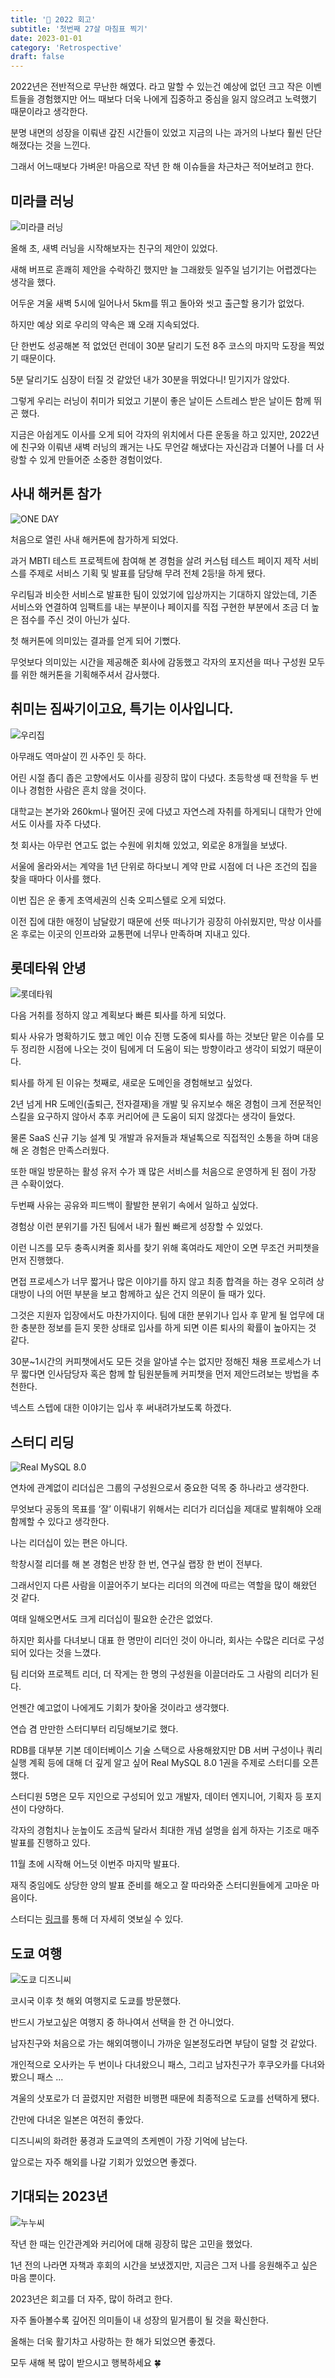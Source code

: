 ```yaml
---
title: '🚤 2022 회고'
subtitle: '첫번째 27살 마침표 찍기'
date: 2023-01-01
category: 'Retrospective'
draft: false
---
```


2022년은 전반적으로 무난한 해였다. 라고 말할 수 있는건 예상에 없던 크고 작은 이벤트들을 경험했지만 어느 때보다 더욱 나에게 집중하고 중심을 잃지 않으려고 노력했기 때문이라고 생각한다.

분명 내면의 성장을 이뤄낸 갚진 시간들이 있었고 지금의 나는 과거의 나보다 훨씬 단단해졌다는 것을 느낀다.

그래서 어느때보다 가벼운! 마음으로 작년 한 해 이슈들을 차근차근 적어보려고 한다.

## 미라클 러닝

![미라클 러닝](images/2022/06.png)

올해 초, 새벽 러닝을 시작해보자는 친구의 제안이 있었다.

새해 버프로 흔쾌히 제안을 수락하긴 했지만 늘 그래왔듯 일주일 넘기기는 어렵겠다는 생각을 했다.

어두운 겨울 새벽 5시에 일어나서 5km를 뛰고 돌아와 씻고 출근할 용기가 없었다.

하지만 예상 외로 우리의 약속은 꽤 오래 지속되었다.

단 한번도 성공해본 적 없었던 런데이 30분 달리기 도전 8주 코스의 마지막 도장을 찍었기 때문이다.

5분 달리기도 심장이 터질 것 같았던 내가 30분을 뛰었다니! 믿기지가 않았다.

그렇게 우리는 러닝이 취미가 되었고 기분이 좋은 날이든 스트레스 받은 날이든 함께 뛰곤 했다.

지금은 아쉽게도 이사를 오게 되어 각자의 위치에서 다른 운동을 하고 있지만, 2022년에 친구와 이뤄낸 새벽 러닝의 쾌거는 나도 무언갈 해냈다는 자신감과 더불어 나를 더 사랑할 수 있게 만들어준 소중한 경험이었다.

## 사내 해커톤 참가

![ONE DAY](images/2022/07.jpeg)

처음으로 열린 사내 해커톤에 참가하게 되었다.

과거 MBTI 테스트 프로젝트에 참여해 본 경험을 살려 커스텀 테스트 페이지 제작 서비스를 주제로 서비스 기획 및 발표를 담당해 무려 전체 2등!을 하게 됐다.

우리팀과 비슷한 서비스로 발표한 팀이 있었기에 입상까지는 기대하지 않았는데, 기존 서비스와 연결하여 임팩트를 내는 부분이나 페이지를 직접 구현한 부분에서 조금 더 높은 점수를 주신 것이 아닌가 싶다.

첫 해커톤에 의미있는 결과를 얻게 되어 기뻤다.

무엇보다 의미있는 시간을 제공해준 회사에 감동했고 각자의 포지션을 떠나 구성원 모두를 위한 해커톤을 기획해주셔서 감사했다.

## 취미는 짐싸기이고요, 특기는 이사입니다.

![우리집](images/2022/08.jpeg)

아무래도 역마살이 낀 사주인 듯 하다.

어린 시절 좁디 좁은 고향에서도 이사를 굉장히 많이 다녔다. 초등학생 때 전학을 두 번이나 경험한 사람은 흔치 않을 것이다.

대학교는 본가와 260km나 떨어진 곳에 다녔고 자연스레 자취를 하게되니 대학가 안에서도 이사를 자주 다녔다.

첫 회사는 아무런 연고도 없는 수원에 위치해 있었고, 외로운 8개월을 보냈다.

서울에 올라와서는 계약을 1년 단위로 하다보니 계약 만료 시점에 더 나은 조건의 집을 찾을 때마다 이사를 했다.

이번 집은 운 좋게 초역세권의 신축 오피스텔로 오게 되었다.

이전 집에 대한 애정이 남달랐기 때문에 선뜻 떠나기가 굉장히 아쉬웠지만, 막상 이사를 온 후로는 이곳의 인프라와 교통편에 너무나 만족하며 지내고 있다.

## 롯데타워 안녕

![롯데타워](images/2022/09.jpeg)

다음 거취를 정하지 않고 계획보다 빠른 퇴사를 하게 되었다.

퇴사 사유가 명확하기도 했고 메인 이슈 진행 도중에 퇴사를 하는 것보단 맡은 이슈를 모두 정리한 시점에 나오는 것이 팀에게 더 도움이 되는 방향이라고 생각이 되었기 때문이다.

퇴사를 하게 된 이유는 첫째로, 새로운 도메인을 경험해보고 싶었다.

2년 넘게 HR 도메인(출퇴근, 전자결재)을 개발 및 유지보수 해온 경험이 크게 전문적인 스킬을 요구하지 않아서 추후 커리어에 큰 도움이 되지 않겠다는 생각이 들었다.

물론 SaaS 신규 기능 설계 및 개발과 유저들과 채널톡으로 직접적인 소통을 하며 대응해 온 경험은 만족스러웠다.

또한 매일 방문하는 활성 유저 수가 꽤 많은 서비스를 처음으로 운영하게 된 점이 가장 큰 수확이었다.

두번째 사유는 공유와 피드백이 활발한 분위기 속에서 일하고 싶었다.

경험상 이런 분위기를 가진 팀에서 내가 훨씬 빠르게 성장할 수 있었다.

이런 니즈를 모두 충족시켜줄 회사를 찾기 위해 혹여라도 제안이 오면 무조건 커피챗을 먼저 진행했다.

면접 프로세스가 너무 짧거나 많은 이야기를 하지 않고 최종 합격을 하는 경우 오히려 상대방이 나의 어떤 부분을 보고 함께하고 싶은 건지 의문이 들 때가 있다.

그것은 지원자 입장에서도 마찬가지이다. 팀에 대한 분위기나 입사 후 맡게 될 업무에 대한 충분한 정보를 듣지 못한 상태로 입사를 하게 되면 이른 퇴사의 확률이 높아지는 것 같다.

30분~1시간의 커피챗에서도 모든 것을 알아낼 수는 없지만 정해진 채용 프로세스가 너무 짧다면 인사담당자 혹은 함께 할 팀원분들께 커피챗을 먼저 제안드려보는 방법을 추천한다.

넥스트 스텝에 대한 이야기는 입사 후 써내려가보도록 하겠다.

## 스터디 리딩

![Real MySQL 8.0](images/2022/10.png)

연차에 관계없이 리더십은 그룹의 구성원으로서 중요한 덕목 중 하나라고 생각한다.

무엇보다 공동의 목표를 ‘잘’ 이뤄내기 위해서는 리더가 리더십을 제대로 발휘해야 오래 함께할 수 있다고 생각한다.

나는 리더십이 있는 편은 아니다.

학창시절 리더를 해 본 경험은 반장 한 번, 연구실 랩장 한 번이 전부다.

그래서인지 다른 사람을 이끌어주기 보다는 리더의 의견에 따르는 역할을 많이 해왔던 것 같다.

여태 일해오면서도 크게 리더십이 필요한 순간은 없었다.

하지만 회사를 다녀보니 대표 한 명만이 리더인 것이 아니라, 회사는 수많은 리더로 구성되어 있다는 것을 느꼈다.

팀 리더와 프로젝트 리더, 더 작게는 한 명의 구성원을 이끌더라도 그 사람의 리더가 된다.

언젠간 예고없이 나에게도 기회가 찾아올 것이라고 생각했다.

연습 겸 만만한 스터디부터 리딩해보기로 했다.

RDB를 대부분 기본 데이터베이스 기술 스택으로 사용해왔지만 DB 서버 구성이나 쿼리 실행 계획 등에 대해 더 깊게 알고 싶어 Real MySQL 8.0 1권을 주제로 스터디를 오픈했다.

스터디원 5명은 모두 지인으로 구성되어 있고 개발자, 데이터 엔지니어, 기획자 등 포지션이 다양하다.

각자의 경험치나 눈높이도 조금씩 달라서 최대한 개념 설명을 쉽게 하자는 기조로 매주 발표를 진행하고 있다.

11월 초에 시작해 어느덧 이번주 마지막 발표다.

재직 중임에도 상당한 양의 발표 준비를 해오고 잘 따라와준 스터디원들에게 고마운 마음이다.

스터디는 [링크](https://www.notion.so/Real-MySQL-8-0-1-439d277a7b4e40a79ecc8637c2fac945)를 통해 더 자세히 엿보실 수 있다.

## 도쿄 여행

![도쿄 디즈니씨](images/2022/11.jpeg)

코시국 이후 첫 해외 여행지로 도쿄를 방문했다.

반드시 가보고싶은 여행지 중 하나여서 선택을 한 건 아니었다.

남자친구와 처음으로 가는 해외여행이니 가까운 일본정도라면 부담이 덜할 것 같았다.

개인적으로 오사카는 두 번이나 다녀왔으니 패스, 그리고 남자친구가 후쿠오카를 다녀와봤으니 패스 ...

겨울의 삿포로가 더 끌렸지만 저렴한 비행편 때문에 최종적으로 도쿄를 선택하게 됐다.

간만에 다녀온 일본은 여전히 좋았다.

디즈니씨의 화려한 풍경과 도쿄역의 츠케멘이 가장 기억에 남는다.

앞으로는 자주 해외를 나갈 기회가 있었으면 좋겠다.

## 기대되는 2023년

![누누씨](images/2022/12.png)

작년 한 때는 인간관계와 커리어에 대해 굉장히 많은 고민을 했었다.

1년 전의 나라면 자책과 후회의 시간을 보냈겠지만, 지금은 그저 나를 응원해주고 싶은 마음 뿐이다.

2023년은 회고를 더 자주, 많이 하려고 한다.

자주 돌아볼수록 깊어진 의미들이 내 성장의 밑거름이 될 것을 확신한다.

올해는 더욱 활기차고 사랑하는 한 해가 되었으면 좋겠다.

모두 새해 복 많이 받으시고 행복하세요 🍀
